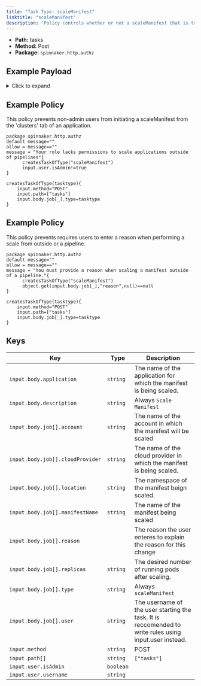 ```yaml
---
title: "Task Type: scaleManifest"
linktitle: "scaleManifest"
description: "Policy controls whether or not a scaleManifest that is triggered from outside a spinnaker pipeline (e.g. from the ‘Clusters’ tab of an application’s ‘edit’ action) can run."
---
```


- **Path:** tasks
- **Method:** Post
- **Package:** `spinnaker.http.authz`

## Example Payload

<details><summary>Click to expand</summary>

```json
{
  "input": {
    "body": {
      "application": "hostname",
      "description": "Scale manifest",
      "job": [
        {
          "account": "spinnaker",
          "cloudProvider": "kubernetes",
          "location": "staging",
          "manifestName": "deployment hostname",
          "reason": null,
          "replicas": "5",
          "type": "scaleManifest",
          "user": "myUserName"
        }
      ]
    },
    "method": "POST",
    "path": [
      "tasks"
    ],
    "user": {
      "isAdmin": false,
      "roles": [],
      "username": "myUserName"
    }
  }
}
```
</details>

## Example Policy
This policy prevents non-admin users from initiating a scaleManifest from the 'clusters' tab of an application.
```rego
package spinnaker.http.authz
default message=""
allow = message==""
message = "Your role lacks permissions to scale applications outside of pipelines"{
      createsTaskOfType("scaleManifest")
      input.user.isAdmin!=true
}

createsTaskOfType(tasktype){
    input.method="POST"
    input.path=["tasks"]
    input.body.job[_].type=tasktype
}
```

## Example Policy
This policy prevents requires users to enter a reason when performing a scale from outside or a pipeline.
```rego
package spinnaker.http.authz
default message=""
allow = message==""
message = "You must provide a reason when scaling a manifest outside of a pipeline."{
      createsTaskOfType("scaleManifest")
      object.get(input.body.job[_],"reason",null)==null
}

createsTaskOfType(tasktype){
    input.method="POST"
    input.path=["tasks"]
    input.body.job[_].type=tasktype
}
```

## Keys

| Key                              | Type      | Description |
| -------------------------------- | --------- | ----------- |
| `input.body.application`         | `string`  | The name of the application for which the manifest is being scaled.            |
| `input.body.description`         | `string`  | Always `Scale Manifest`            |
| `input.body.job[].account`       | `string`  | The name of the account in which the manifest will be scaled            |
| `input.body.job[].cloudProvider` | `string`  | The name of the cloud provider in which the manifest is being scaled.           |
| `input.body.job[].location`      | `string`  | The namespace of the manifest beign scaled.            |
| `input.body.job[].manifestName`  | `string`  | The name of the manifest being scaled            |
| `input.body.job[].reason`        | ` `       | The reason the user enteres to explain the reason for this change            |
| `input.body.job[].replicas`      | `string`  | The desired number of running pods after scaling.            |
| `input.body.job[].type`          | `string`  | Always `scaleManifest`            |
| `input.body.job[].user`          | `string`  | The username of the user starting the task. It is reccomended to write rules using input.user instead.            |
| `input.method`                   | `string`  | POST            |
| `input.path[]`                   | `string`  | `["tasks"]`            |
| `input.user.isAdmin`             | `boolean` |             |
| `input.user.username`            | `string`  |             |
